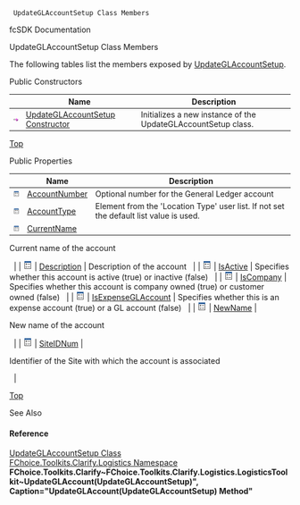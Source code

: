 ﻿     UpdateGLAccountSetup Class Members                                                   

fcSDK Documentation

UpdateGLAccountSetup Class Members

The following tables list the members exposed by [UpdateGLAccountSetup](FChoice.Toolkits.Clarify~FChoice.Toolkits.Clarify.Logistics.UpdateGLAccountSetup.md).

Public Constructors

|   | Name | Description |
| --- | --- | --- |
| ![Public Constructor](dotnetimages/publicConstructor.png) | [UpdateGLAccountSetup Constructor](FChoice.Toolkits.Clarify~FChoice.Toolkits.Clarify.Logistics.UpdateGLAccountSetup~_ctor.md) | Initializes a new instance of the UpdateGLAccountSetup class.   |

[Top](#top)

Public Properties

|   | Name | Description |
| --- | --- | --- |
| ![Public Property](dotnetimages/publicProperty.png) | [AccountNumber](FChoice.Toolkits.Clarify~FChoice.Toolkits.Clarify.Logistics.UpdateGLAccountSetup~AccountNumber.md) | Optional number for the General Ledger account   |
| ![Public Property](dotnetimages/publicProperty.png) | [AccountType](FChoice.Toolkits.Clarify~FChoice.Toolkits.Clarify.Logistics.UpdateGLAccountSetup~AccountType.md) | Element from the 'Location Type' user list. If not set the default list value is used.   |
| ![Public Property](dotnetimages/publicProperty.png) | [CurrentName](FChoice.Toolkits.Clarify~FChoice.Toolkits.Clarify.Logistics.UpdateGLAccountSetup~CurrentName.md) | 
Current name of the account

  |
| ![Public Property](dotnetimages/publicProperty.png) | [Description](FChoice.Toolkits.Clarify~FChoice.Toolkits.Clarify.Logistics.UpdateGLAccountSetup~Description.md) | Description of the account   |
| ![Public Property](dotnetimages/publicProperty.png) | [IsActive](FChoice.Toolkits.Clarify~FChoice.Toolkits.Clarify.Logistics.UpdateGLAccountSetup~IsActive.md) | Specifies whether this account is active (true) or inactive (false)   |
| ![Public Property](dotnetimages/publicProperty.png) | [IsCompany](FChoice.Toolkits.Clarify~FChoice.Toolkits.Clarify.Logistics.UpdateGLAccountSetup~IsCompany.md) | Specifies whether this account is company owned (true) or customer owned (false)   |
| ![Public Property](dotnetimages/publicProperty.png) | [IsExpenseGLAccount](FChoice.Toolkits.Clarify~FChoice.Toolkits.Clarify.Logistics.UpdateGLAccountSetup~IsExpenseGLAccount.md) | Specifies whether this is an expense account (true) or a GL account (false)   |
| ![Public Property](dotnetimages/publicProperty.png) | [NewName](FChoice.Toolkits.Clarify~FChoice.Toolkits.Clarify.Logistics.UpdateGLAccountSetup~NewName.md) | 

New name of the account

  |
| ![Public Property](dotnetimages/publicProperty.png) | [SiteIDNum](FChoice.Toolkits.Clarify~FChoice.Toolkits.Clarify.Logistics.UpdateGLAccountSetup~SiteIDNum.md) | 

Identifier of the Site with which the account is associated

  |

[Top](#top)

See Also

#### Reference

[UpdateGLAccountSetup Class](FChoice.Toolkits.Clarify~FChoice.Toolkits.Clarify.Logistics.UpdateGLAccountSetup.md)  
[FChoice.Toolkits.Clarify.Logistics Namespace](FChoice.Toolkits.Clarify~FChoice.Toolkits.Clarify.Logistics_namespace.md)  
**FChoice.Toolkits.Clarify~FChoice.Toolkits.Clarify.Logistics.LogisticsToolkit~UpdateGLAccount(UpdateGLAccountSetup)", Caption="UpdateGLAccount(UpdateGLAccountSetup) Method"**